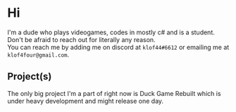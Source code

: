 # Hi

I'm a dude who plays videogames, codes in mostly c# and is a student.  
Don't be afraid to reach out for literally any reason.  
You can reach me by adding me on discord at `klof44#6612` or emailing me at `klof4four@gmail.com`.  
  
## Project(s)

The only big project I'm a part of right now is Duck Game Rebuilt which is under heavy development and might release one day.
